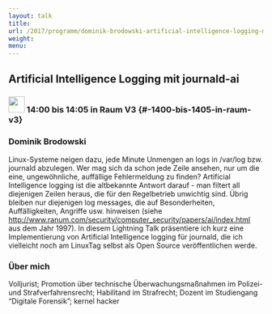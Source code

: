 ```yaml
---
layout: talk
title:
url: /2017/programm/dominik-brodowski-artificial-intelligence-logging-mit-journald-ai/
weight:
menu:
---
```

## Artificial Intelligence Logging mit journald-ai

### <img height = "32" src="../../../images/lightning.svg"> 14:00 bis 14:05 in Raum V3 {#-1400-bis-1405-in-raum-v3}

### Dominik Brodowski

Linux-Systeme neigen dazu, jede Minute Unmengen an logs in /var/log bzw. journald abzulegen. Wer mag sich da schon jede Zeile ansehen, nur um die eine, ungewöhnliche, auffällige Fehlermeldung zu finden? Artificial Intelligence logging ist die altbekannte Antwort darauf - man filtert all diejenigen Zeilen heraus, die für den Regelbetrieb unwichtig sind. Übrig bleiben nur diejenigen log messages, die auf Besonderheiten, Auffälligkeiten, Angriffe usw. hinweisen (siehe http://www.ranum.com/security/computer_security/papers/ai/index.html aus dem Jahr 1997). In diesem Lightning Talk präsentiere ich kurz eine Implementierung von Artificial Intelligence logging für journald, die ich vielleicht noch am LinuxTag selbst als Open Source veröffentlichen werde.

### Über mich

Volljurist; Promotion über technische Überwachungsmaßnahmen im Polizei- und Strafverfahrensrecht; Habilitand im Strafrecht; Dozent im Studiengang “Digitale Forensik”; kernel hacker
